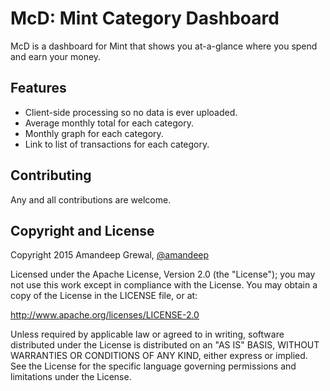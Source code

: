 # McD: Mint Category Dashboard

McD is a dashboard for Mint that shows you at-a-glance where you spend and earn your money.

## Features
* Client-side processing so no data is ever uploaded.
* Average monthly total for each category.
* Monthly graph for each category.
* Link to list of transactions for each category.

## Contributing
Any and all contributions are welcome.

## Copyright and License

Copyright 2015 Amandeep Grewal, [@amandeep]

Licensed under the Apache License, Version 2.0 (the "License");
you may not use this work except in compliance with the License.
You may obtain a copy of the License in the LICENSE file, or at:

   http://www.apache.org/licenses/LICENSE-2.0

Unless required by applicable law or agreed to in writing, software
distributed under the License is distributed on an "AS IS" BASIS,
WITHOUT WARRANTIES OR CONDITIONS OF ANY KIND, either express or implied.
See the License for the specific language governing permissions and
limitations under the License.

[@amandeep]: http://twitter.com/amandeep
